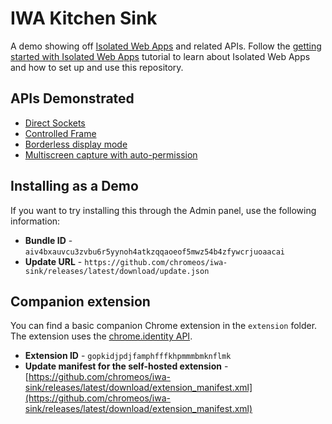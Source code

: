 # IWA Kitchen Sink

A demo showing off [Isolated Web Apps](https://github.com/WICG/isolated-web-apps/) and related APIs. Follow the [getting started with Isolated Web Apps](https://chromeos.dev/en/tutorials/getting-started-with-isolated-web-apps) tutorial to learn about Isolated Web Apps and how to set up and use this repository.

## APIs Demonstrated

- [Direct Sockets](https://github.com/WICG/direct-sockets)
- [Controlled Frame](https://github.com/WICG/controlled-frame)
- [Borderless display mode](https://github.com/WICG/manifest-incubations/blob/gh-pages/borderless-explainer.md)
- [Multiscreen capture with auto-permission](https://github.com/screen-share/capture-all-screens)

## Installing as a Demo

If you want to try installing this through the Admin panel, use the following information:

- **Bundle ID** - `aiv4bxauvcu3zvbu6r5yynoh4atkzqqaoeof5mwz54b4zfywcrjuoaacai`
- **Update URL** - `https://github.com/chromeos/iwa-sink/releases/latest/download/update.json`

## Companion extension
You can find a basic companion Chrome extension in the `extension` folder. The extension uses the [chrome.identity API](https://developer.chrome.com/docs/extensions/reference/api/identity).
- **Extension ID** - `gopkidjpdjfamphfffkhpmmmbmknflmk`
- **Update manifest for the self-hosted extension** - [https://github.com/chromeos/iwa-sink/releases/latest/download/extension_manifest.xml](https://github.com/chromeos/iwa-sink/releases/latest/download/extension_manifest.xml)
